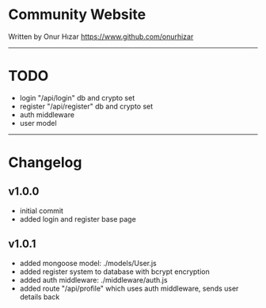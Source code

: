 # Community Website
Written by Onur Hızar
https://www.github.com/onurhizar


- - -

# TODO
- login "/api/login" db and crypto set
- register "/api/register" db and crypto set
- auth middleware
- user model

- - -

# Changelog

## v1.0.0
- initial commit
- added login and register base page

## v1.0.1
- added mongoose model: ./models/User.js
- added register system to database with bcrypt encryption
- added auth middleware: ./middleware/auth.js
- added route "/api/profile" which uses auth middleware, sends user details back